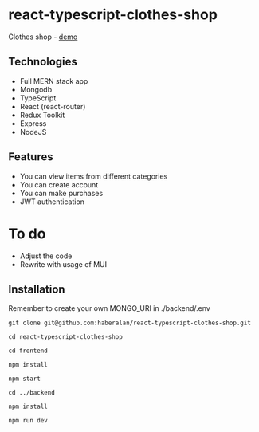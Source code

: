 # react-typescript-clothes-shop

Clothes shop - [demo](https://haber-clothes-shop.netlify.app/)

## Technologies

- Full MERN stack app
- Mongodb
- TypeScript
- React (react-router)
- Redux Toolkit
- Express
- NodeJS

## Features

- You can view items from different categories
- You can create account
- You can make purchases
- JWT authentication

# To do

- Adjust the code
- Rewrite with usage of MUI

## Installation

Remember to create your own MONGO_URI in ./backend/.env

```
git clone git@github.com:haberalan/react-typescript-clothes-shop.git
```

```
cd react-typescript-clothes-shop
```

```
cd frontend
```

```
npm install
```

```
npm start
```

```
cd ../backend
```

```
npm install
```

```
npm run dev
```
